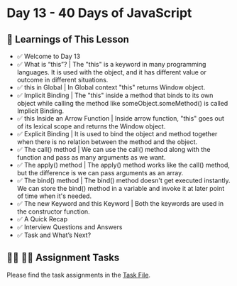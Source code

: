 # Day 13 - 40 Days of JavaScript

## **🎯 Learnings of This Lesson**

- ✅ Welcome to Day 13 
- ✅ What is “this”? | The "this" is a keyword in many programming languages. It is used with the object, and it has different value or outcome in different situations.
- ✅ this in Global | In Global context "this" returns Window object.
- ✅ Implicit Binding | The "this" inside a method that binds to its own object while calling the method like someObject.someMethod() is called Implicit Binding.
- ✅ this Inside an Arrow Function | Inside arrow function, "this" goes out of its lexical scope and returns the Window object.
- ✅ Explicit Binding | It is used to bind the object and method together when there is no relation between the method and the object.
- ✅ The call() method | We can use the call() method along with the function and pass as many arguments as we want.
- ✅ The apply() method | The apply() method works like the call() method, but the difference is we can pass arguments as an array.
- ✅ The bind() method | The bind() method doesn't get executed instantly. We can store the bind() method in a variable and invoke it at later point of time when it's needed.
- ✅ The new Keyword and this Keyword | Both the keywords are used in the constructor function.
- ✅ A Quick Recap
- ✅ Interview Questions and Answers
- ✅ Task and What’s Next?


## **👩‍💻 🧑‍💻 Assignment Tasks**

Please find the task assignments in the [Task File](./task.md).